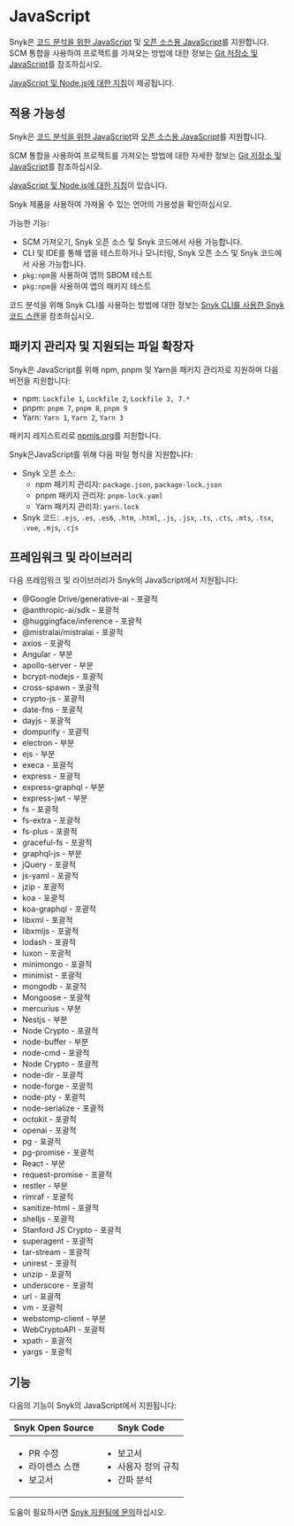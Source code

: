 # JavaScript

Snyk은 [코드 분석을 위한 JavaScript](javascript-for-code-analysis.md) 및 [오픈 소스용 JavaScript](javascript-for-open-source.md)를 지원합니다. SCM 통합을 사용하여 프로젝트를 가져오는 방법에 대한 정보는 [Git 저장소 및 JavaScript](git-repositories-and-javascript.md)를 참조하십시오.

[JavaScript 및 Node.js에 대한 지침](best-practices-for-javascript-and-node.js.md)이 제공됩니다.

## 적용 가능성

Snyk은 [코드 분석을 위한 JavaScript](javascript-for-code-analysis.md)와 [오픈 소스용 JavaScript](javascript-for-open-source.md)를 지원합니다.

SCM 통합을 사용하여 프로젝트를 가져오는 방법에 대한 자세한 정보는 [Git 저장소 및 JavaScript](git-repositories-and-javascript.md)를 참조하십시오.

[JavaScript 및 Node.js에 대한 지침](best-practices-for-javascript-and-node.js.md)이 있습니다.

Snyk 제품을 사용하여 가져올 수 있는 언어의 가용성을 확인하십시오.

가능한 기능:

* SCM 가져오기, Snyk 오픈 소스 및 Snyk 코드에서 사용 가능합니다.
* CLI 및 IDE를 통해 앱을 테스트하거나 모니터링, Snyk 오픈 소스 및 Snyk 코드에서 사용 가능합니다.
* `pkg:npm`을 사용하여 앱의 SBOM 테스트
* `pkg:npm`을 사용하여 앱의 패키지 테스트

코드 분석을 위해 Snyk CLI를 사용하는 방법에 대한 정보는 [Snyk CLI를 사용한 Snyk 코드 스캔](../../snyk-cli/scan-and-maintain-projects-using-the-cli/snyk-cli-for-snyk-code/)을 참조하십시오.

## 패키지 관리자 및 지원되는 파일 확장자

Snyk은 JavaScript를 위해 npm, pnpm 및 Yarn을 패키지 관리자로 지원하며 다음 버전을 지원합니다:

* npm: `Lockfile 1`, `Lockfile 2`, `Lockfile 3, 7.*`
* pnpm: `pnpm 7`, `pnpm 8`, `pnpm 9`
* Yarn: `Yarn 1`, `Yarn 2`, `Yarn 3`

패키지 레지스트리로 [npmjs.org](https://www.npmjs.org/)를 지원합니다.

Snyk은JavaScript를 위해 다음 파일 형식을 지원합니다:

* Snyk 오픈 소스:
  * npm 패키지 관리자: `package.json`, `package-lock.json`
  * pnpm 패키지 관리자: `pnpm-lock.yaml`
  * Yarn 패키지 관리자: `yarn.lock`
* Snyk 코드: `.ejs`, `.es`, `.es6`, `.htm`, `.html`, `.js`, `.jsx`, `.ts`, `.cts`, `.mts`, `.tsx`, `.vue`, `.mjs`, `.cjs`

## 프레임워크 및 라이브러리

다음 프레임워크 및 라이브러리가 Snyk의 JavaScript에서 지원됩니다:

* @Google Drive/generative-ai - 포괄적
* @anthropic-ai/sdk - 포괄적
* @huggingface/inference - 포괄적
* @mistralai/mistralai - 포괄적
* axios - 포괄적
* Angular - 부분
* apollo-server - 부분
* bcrypt-nodejs - 포괄적
* cross-spawn - 포괄적
* crypto-js - 포괄적
* date-fns - 포괄적
* dayjs - 포괄적
* dompurify - 포괄적
* electron - 부분
* ejs - 부분
* execa - 포괄적
* express - 포괄적
* express-graphql - 부분
* express-jwt - 부분
* fs - 포괄적
* fs-extra - 포괄적
* fs-plus - 포괄적
* graceful-fs - 포괄적
* graphql-js - 부분
* jQuery - 포괄적
* js-yaml - 포괄적
* jzip - 포괄적
* koa - 포괄적
* koa-graphql - 포괄적
* libxml - 포괄적
* libxmljs - 포괄적
* lodash - 포괄적
* luxon - 포괄적
* minimongo - 포괄적
* minimist - 포괄적
* mongodb - 포괄적
* Mongoose - 포괄적
* mercurius - 부분
* Nestjs - 부분
* Node Crypto - 포괄적
* node-buffer - 부분
* node-cmd - 포괄적
* Node Crypto - 포괄적
* node-dir - 포괄적
* node-forge - 포괄적
* node-pty - 포괄적
* node-serialize - 포괄적
* octokit - 포괄적
* openai - 포괄적
* pg - 포괄적
* pg-promise - 포괄적
* React - 부분
* request-promise - 포괄적
* restler - 부분
* rimraf - 포괄적
* sanitize-html - 포괄적
* shelljs - 포괄적
* Stanford JS Crypto - 포괄적
* superagent - 포괄적
* tar-stream - 포괄적
* unirest - 포괄적
* unzip - 포괄적
* underscore - 포괄적
* url - 포괄적
* vm - 포괄적
* webstomp-client - 부분
* WebCryptoAPI - 포괄적
* xpath - 포괄적
* yargs - 포괄적

## 기능

다음의 기능이 Snyk의 JavaScript에서 지원됩니다:

| Snyk Open Source                                    | Snyk Code                                             |
| --------------------------------------------------- | ----------------------------------------------------- |
| <ul><li>PR 수정</li><li>라이센스 스캔</li><li>보고서</li></ul> | <ul><li>보고서</li><li>사용자 정의 규칙</li><li>간파 분석</li></ul> |

도움이 필요하시면 [Snyk 지원팀에 문의](https://support.snyk.io)하십시오.
